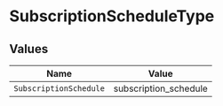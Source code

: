 # SubscriptionScheduleType


## Values

| Name                   | Value                  |
| ---------------------- | ---------------------- |
| `SubscriptionSchedule` | subscription_schedule  |